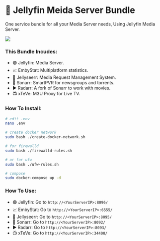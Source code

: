# 🐋 Jellyfin Meida Server Bundle
One service bundle for all your Media Server needs, Using Jellyfin Media Server.

![](https://raw.githubusercontent.com/jellyfin/jellyfin-ux/master/branding/SVG/banner-logo-solid.svg)

### This Bundle Incudes:
- 🟣 Jellyfin: Media Server.
- 📈 EmbyStat: Multiplatform statistics.
- 🐙 Jellyseerr: Media Request Management System.
- 🔷 Sonarr: SmartPVR for newsgroups and torrents.
- ▶️ Radarr: A fork of Sonarr to work with movies.
- 📺 xTeVe: M3U Proxy for Live TV.

### How To Install:
```sh
# edit .env
nano .env

# create docker network
sudo bash ./create-docker-network.sh

# for firewalld
sudo bash ./firewalld-rules.sh

# or for ufw
sudo bash ./ufw-rules.sh

# compose
sudo docker-compose up -d

```

### How To Use:
- 🟣 Jellyfin: Go to `http://<YourServerIP>:8096/`
- 📈 EmbyStat: Go to `http://<YourServerIP>:6555/`
- 🐙 Jellyseerr: Go to `http://<YourServerIP>:8095/`
- 🔷 Sonarr: Go to `http://<YourServerIP>:8092/`
- ▶️ Radarr: Go to `http://<YourServerIP>:8093/`
- 📺 xTeVe: Go to `http://<YourServerIP>:34400/`

